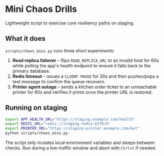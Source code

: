 # Mini Chaos Drills

Lightweight script to exercise core resiliency paths on staging.

## What it does

`scripts/chaos_mini.py` runs three short experiments:

1. **Read replica failover** – flips `READ_REPLICA_URL` to an invalid host for 60s while polling the app's health endpoint to ensure it falls back to the primary database.
2. **Redis timeout** – issues a `CLIENT PAUSE` for 30s and then pushes/pops a test message to confirm the queue recovers.
3. **Printer agent outage** – sends a kitchen order ticket to an unreachable printer for 60s and verifies it prints once the printer URL is restored.

## Running on staging

```bash
export APP_HEALTH_URL="https://staging.example.com/health"
export REDIS_URL="redis://staging-redis:6379/0"
export PRINTER_URL="https://staging-printer.example.com/kot"
python scripts/chaos_mini.py
```

The script only mutates local environment variables and sleeps between checks. Run during a low-traffic window and abort with `Ctrl+C` if needed.
